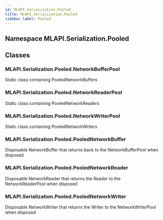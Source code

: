 ```yaml
---  
id: MLAPI.Serialization.Pooled  
title: MLAPI.Serialization.Pooled
sidebar_label: Pooled
---
```


## Namespace MLAPI.Serialization.Pooled

<div class="markdown level0 summary">

</div>

<div class="markdown level0 conceptual">

</div>

<div class="markdown level0 remarks">

</div>

## Classes

### MLAPI.Serialization.Pooled.NetworkBufferPool

<div class="section">

Static class containing PooledNetworkBuffers

</div>

### MLAPI.Serialization.Pooled.NetworkReaderPool

<div class="section">

Static class containing PooledNetworkReaders

</div>

### MLAPI.Serialization.Pooled.NetworkWriterPool

<div class="section">

Static class containing PooledNetworkWriters

</div>

### MLAPI.Serialization.Pooled.PooledNetworkBuffer

<div class="section">

Disposable NetworkBuffer that returns back to the NetworkBufferPool when
disposed

</div>

### MLAPI.Serialization.Pooled.PooledNetworkReader

<div class="section">

Disposable NetworkReader that returns the Reader to the
NetworkReaderPool when disposed

</div>

### MLAPI.Serialization.Pooled.PooledNetworkWriter

<div class="section">

Disposable NetworkWriter that returns the Writer to the
NetworkWriterPool when disposed

</div>
